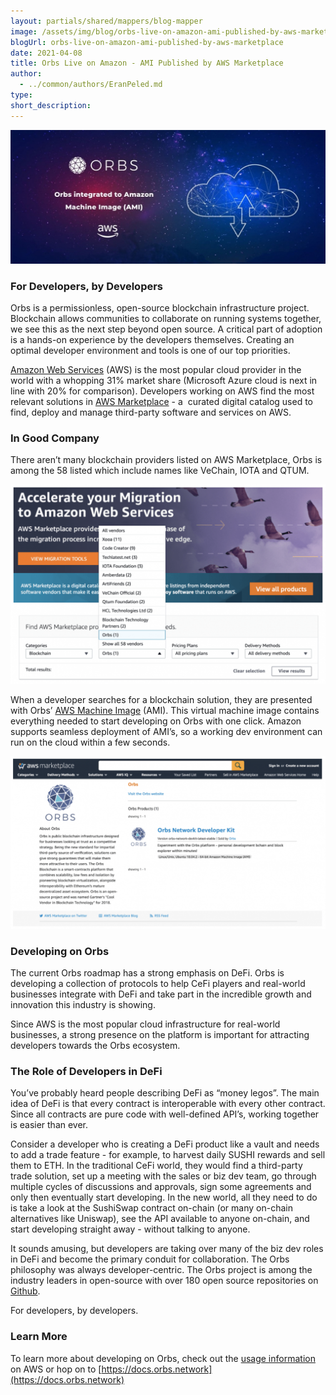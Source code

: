 ```yaml
---
layout: partials/shared/mappers/blog-mapper
image: /assets/img/blog/orbs-live-on-amazon-ami-published-by-aws-marketplace/bg.jpg
blogUrl: orbs-live-on-amazon-ami-published-by-aws-marketplace
date: 2021-04-08
title: Orbs Live on Amazon - AMI Published by AWS Marketplace
author:
  - ../common/authors/EranPeled.md
type:
short_description:
---
```


![](/assets/img/blog/orbs-live-on-amazon-ami-published-by-aws-marketplace/photo_2021-03-17_13-29-45-copy-1030x438.jpg)

### For Developers, by Developers

Orbs is a permissionless, open-source blockchain infrastructure project. Blockchain allows communities to collaborate on running systems together, we see this as the next step beyond open source. A critical part of adoption is a hands-on experience by the developers themselves. Creating an optimal developer environment and tools is one of our top priorities.

[Amazon Web Services](https://aws.amazon.com/) (AWS) is the most popular cloud provider in the world with a whopping 31% market share (Microsoft Azure cloud is next in line with 20% for comparison). Developers working on AWS find the most relevant solutions in [AWS Marketplace](https://aws.amazon.com/marketplace) - a  curated digital catalog used to find, deploy and manage third-party software and services on AWS.

### In Good Company

There aren’t many blockchain providers listed on AWS Marketplace, Orbs is among the 58 listed which include names like VeChain, IOTA and QTUM.

![](/assets/img/blog/orbs-live-on-amazon-ami-published-by-aws-marketplace/Screen-Shot-2021-04-07-at-23.24.00-1030x651.png)

When a developer searches for a blockchain solution, they are presented with Orbs’ [AWS Machine Image](https://aws.amazon.com/marketplace/seller-profile?id=2f955efe-3b08-4fca-9a7d-f91e34c259f6) (AMI). This virtual machine image contains everything needed to start developing on Orbs with one click. Amazon supports seamless deployment of AMI’s, so a working dev environment can run on the cloud within a few seconds.

![](/assets/img/blog/orbs-live-on-amazon-ami-published-by-aws-marketplace/Screen-Shot-2021-04-07-at-23.25.15-1030x565.png)

### Developing on Orbs

The current Orbs roadmap has a strong emphasis on DeFi. Orbs is developing a collection of protocols to help CeFi players and real-world businesses integrate with DeFi and take part in the incredible growth and innovation this industry is showing.

Since AWS is the most popular cloud infrastructure for real-world businesses, a strong presence on the platform is important for attracting developers towards the Orbs ecosystem.

### The Role of Developers in DeFi

You’ve probably heard people describing DeFi as “money legos”. The main idea of DeFi is that every contract is interoperable with every other contract. Since all contracts are pure code with well-defined API’s, working together is easier than ever.

Consider a developer who is creating a DeFi product like a vault and needs to add a trade feature - for example, to harvest daily SUSHI rewards and sell them to ETH. In the traditional CeFi world, they would find a third-party trade solution, set up a meeting with the sales or biz dev team, go through multiple cycles of discussions and approvals, sign some agreements and only then eventually start developing. In the new world, all they need to do is take a look at the SushiSwap contract on-chain (or many on-chain alternatives like Uniswap), see the API available to anyone on-chain, and start developing straight away - without talking to anyone.

It sounds amusing, but developers are taking over many of the biz dev roles in DeFi and become the primary conduit for collaboration. The Orbs philosophy was always developer-centric. The Orbs project is among the industry leaders in open-source with over 180 open source repositories on [Github](https://github.com/orbs-network).

For developers, by developers.

### Learn More

To learn more about developing on Orbs, check out the [usage information](https://aws.amazon.com/marketplace/pp/B07TXRT8XX?#pdp-usage) on AWS or hop on to [https://docs.orbs.network](https://docs.orbs.network)
